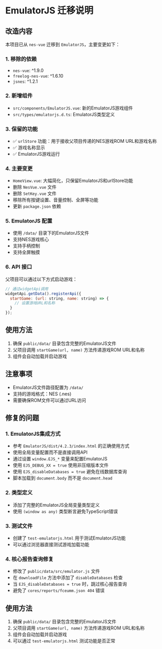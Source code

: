 # EmulatorJS 迁移说明

## 改造内容

本项目已从 `nes-vue` 迁移到 `EmulatorJS`，主要变更如下：

### 1. 移除的依赖
- `nes-vue`: ^1.9.0
- `freelog-nes-vue`: ^1.6.10  
- `jsnes`: ^1.2.1

### 2. 新增组件
- `src/components/EmulatorJS.vue`: 新的EmulatorJS游戏组件
- `src/types/emulatorjs.d.ts`: EmulatorJS类型定义

### 3. 保留的功能
- ✅ `urlStore` 功能：用于接收父项目传递的NES游戏ROM URL和游戏名称
- ✅ 游戏名称显示
- ✅ EmulatorJS游戏运行

### 4. 主要变更
- `HomeView.vue`: 大幅简化，只保留EmulatorJS和urlStore功能
- 删除 `NesVue.vue` 文件
- 删除 `SetKey.vue` 文件
- 移除所有按键设置、音量控制、全屏等功能
- 更新 `package.json` 依赖

### 5. EmulatorJS 配置
- 使用 `/data/` 目录下的EmulatorJS文件
- 支持NES游戏核心
- 支持手柄控制
- 支持全屏触摸

### 6. API 接口
父项目可以通过以下方式启动游戏：
```javascript
// 通过widgetApi调用
widgetApi.getData().registerApi({
  startGame: (url: string, name: string) => {
    // 设置游戏URL和名称
  }
});
```

## 使用方法

1. 确保 `public/data/` 目录包含完整的EmulatorJS文件
2. 父项目调用 `startGame(url, name)` 方法传递游戏ROM URL和名称
3. 组件会自动加载并启动游戏

## 注意事项

- EmulatorJS文件路径配置为 `/data/`
- 支持的游戏格式：NES (.nes)
- 需要确保ROM文件可以通过URL访问

## 修复的问题

### 1. EmulatorJS集成方式
- 参考 `EmulatorJS/dist/4.2.3/index.html` 的正确使用方式
- 使用全局变量配置而不是直接调用API
- 通过设置 `window.EJS_*` 变量来配置EmulatorJS
- 使用 `EJS_DEBUG_XX = true` 使用非压缩版本文件
- 使用 `EJS_disableDatabases = true` 避免在线数据库查询
- 脚本加载到 `document.body` 而不是 `document.head`

### 2. 类型定义
- 添加了完整的EmulatorJS全局变量类型定义
- 使用 `(window as any)` 类型断言避免TypeScript错误

### 3. 测试文件
- 创建了 `test-emulatorjs.html` 用于测试EmulatorJS功能
- 可以通过浏览器直接测试游戏加载功能

### 4. 核心报告查询修复
- 修改了 `public/data/src/emulator.js` 文件
- 在 `downloadFile` 方法中添加了 `disableDatabases` 检查
- 当 `EJS_disableDatabases = true` 时，跳过核心报告查询
- 避免了 `cores/reports/fceumm.json 404` 错误

## 使用方法

1. 确保 `public/data/` 目录包含完整的EmulatorJS文件
2. 父项目调用 `startGame(url, name)` 方法传递游戏ROM URL和名称
3. 组件会自动加载并启动游戏
4. 可以通过 `test-emulatorjs.html` 测试功能是否正常
